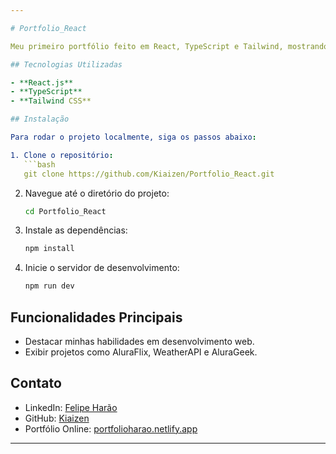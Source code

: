 ```yaml
---

# Portfolio_React

Meu primeiro portfólio feito em React, TypeScript e Tailwind, mostrando algumas hard skills em desenvolvimento web. Também inclui alguns projetos como AluraFlix, WeatherAPI e AluraGeek.

## Tecnologias Utilizadas

- **React.js**
- **TypeScript**
- **Tailwind CSS**

## Instalação

Para rodar o projeto localmente, siga os passos abaixo:

1. Clone o repositório:
   ```bash
   git clone https://github.com/Kiaizen/Portfolio_React.git
   ```
2. Navegue até o diretório do projeto:
   ```bash
   cd Portfolio_React
   ```
3. Instale as dependências:
   ```bash
   npm install
   ```
4. Inicie o servidor de desenvolvimento:
   ```bash
   npm run dev
   ```

## Funcionalidades Principais

- Destacar minhas habilidades em desenvolvimento web.
- Exibir projetos como AluraFlix, WeatherAPI e AluraGeek.

## Contato

- LinkedIn: [Felipe Harão](https://linkedin.com/in/felipe-harão)
- GitHub: [Kiaizen](https://github.com/Kiaizen/Portfolio_React)
- Portfólio Online: [portfolioharao.netlify.app](https://portfolioharao.netlify.app)

---
```

